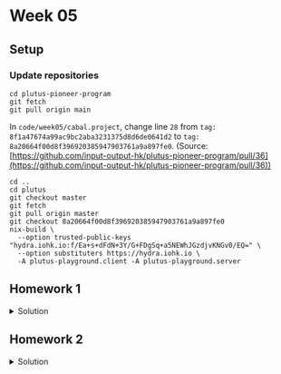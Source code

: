 # Week 05
## Setup
### Update repositories
```
cd plutus-pioneer-program
git fetch
git pull origin main
```

In `code/week05/cabal.project`, change line `28` from `tag: 8f1a47674a99ac9bc2aba3231375d8d6de0641d2` to `tag: 8a20664f00d8f396920385947903761a9a897fe0`. (Source: [https://github.com/input-output-hk/plutus-pioneer-program/pull/36](https://github.com/input-output-hk/plutus-pioneer-program/pull/36))

```
cd ..
cd plutus
git checkout master
git fetch
git pull origin master
git checkout 8a20664f00d8f396920385947903761a9a897fe0
nix-build \
  --option trusted-public-keys "hydra.iohk.io:f/Ea+s+dFdN+3Y/G+FDgSq+a5NEWhJGzdjvKNGv0/EQ=" \
  --option substituters https://hydra.iohk.io \
  -A plutus-playground.client -A plutus-playground.server
```

## Homework 1
<details>
    <summary>Solution</summary>

    {-# LANGUAGE DataKinds           #-}
    {-# LANGUAGE DeriveAnyClass      #-}
    {-# LANGUAGE DeriveGeneric       #-}
    {-# LANGUAGE FlexibleContexts    #-}
    {-# LANGUAGE NoImplicitPrelude   #-}
    {-# LANGUAGE OverloadedStrings   #-}
    {-# LANGUAGE ScopedTypeVariables #-}
    {-# LANGUAGE TemplateHaskell     #-}
    {-# LANGUAGE TypeApplications    #-}
    {-# LANGUAGE TypeFamilies        #-}
    {-# LANGUAGE TypeOperators       #-}

    module Week05.Homework1 where

    import           Control.Monad              hiding (fmap)
    import           Control.Monad.Freer.Extras as Extras
    import           Data.Aeson                 (ToJSON, FromJSON)
    import           Data.Default               (Default (..))
    import           Data.Text                  (Text)
    import           Data.Void                  (Void)
    import           GHC.Generics               (Generic)
    import           Plutus.Contract            as Contract
    import           Plutus.Trace.Emulator      as Emulator
    import qualified PlutusTx
    import           PlutusTx.Prelude           hiding (Semigroup(..), unless)
    import           Ledger                     hiding (mint, singleton)
    import           Ledger.Constraints         as Constraints
    import           Ledger.TimeSlot
    import qualified Ledger.Typed.Scripts       as Scripts
    import           Ledger.Value               as Value
    import           Playground.Contract        (printJson, printSchemas, ensureKnownCurrencies, stage, ToSchema)
    import           Playground.TH              (mkKnownCurrencies, mkSchemaDefinitions)
    import           Playground.Types           (KnownCurrency (..))
    import           Prelude                    (IO, Semigroup (..), Show (..), String, undefined)
    import           Text.Printf                (printf)
    import           Wallet.Emulator.Wallet

    {-# INLINABLE mkPolicy #-}
    -- This policy should only allow minting (or burning) of tokens if the owner of the specified PubKeyHash
    -- has signed the transaction and if the specified deadline has not passed.
    mkPolicy :: PubKeyHash -> POSIXTime -> () -> ScriptContext -> Bool
    mkPolicy pkh deadline () ctx = signedByPkh && deadlineIsValid
        where
            info :: TxInfo
            info = scriptContextTxInfo ctx

            signedByPkh :: Bool
            signedByPkh = txSignedBy (scriptContextTxInfo ctx) pkh

            deadlineIsValid :: Bool
            deadlineIsValid = contains (to deadline) (txInfoValidRange info)

    policy :: PubKeyHash -> POSIXTime -> Scripts.MintingPolicy
    policy pkh deadline = mkMintingPolicyScript $
        $$(PlutusTx.compile [|| \pkh' deadline' -> Scripts.wrapMintingPolicy $ mkPolicy pkh' deadline' ||])
        `PlutusTx.applyCode`
        (PlutusTx.liftCode pkh)
        `PlutusTx.applyCode`
        (PlutusTx.liftCode deadline)

    curSymbol :: PubKeyHash -> POSIXTime -> CurrencySymbol
    curSymbol pkh deadline = scriptCurrencySymbol $ policy pkh deadline

    data MintParams = MintParams
        { mpTokenName :: !TokenName
        , mpDeadline  :: !POSIXTime
        , mpAmount    :: !Integer
        } deriving (Generic, ToJSON, FromJSON, ToSchema)

    type SignedSchema = Endpoint "mint" MintParams

    mint :: MintParams -> Contract w SignedSchema Text ()
    mint mp = do
        pkh <- pubKeyHash <$> Contract.ownPubKey
        now <- Contract.currentTime
        let deadline = mpDeadline mp
        if now > deadline
            then Contract.logError @String "deadline passed"
            else do
                let val     = Value.singleton (curSymbol pkh deadline) (mpTokenName mp) (mpAmount mp)
                    lookups = Constraints.mintingPolicy $ policy pkh deadline
                    tx      = Constraints.mustMintValue val <> Constraints.mustValidateIn (to $ now + 5000)
                ledgerTx <- submitTxConstraintsWith @Void lookups tx
                void $ awaitTxConfirmed $ txId ledgerTx
                Contract.logInfo @String $ printf "forged %s" (show val)

    endpoints :: Contract () SignedSchema Text ()
    endpoints = mint' >> endpoints
      where
        mint' = endpoint @"mint" >>= mint

    mkSchemaDefinitions ''SignedSchema

    mkKnownCurrencies []

    test :: IO ()
    test = runEmulatorTraceIO $ do
        let tn       = "ABC"
            deadline = slotToBeginPOSIXTime def 10
        h <- activateContractWallet (Wallet 1) endpoints
        callEndpoint @"mint" h $ MintParams
            { mpTokenName = tn
            , mpDeadline  = deadline
            , mpAmount    = 555
            }
        void $ Emulator.waitNSlots 15
        callEndpoint @"mint" h $ MintParams
            { mpTokenName = tn
            , mpDeadline  = deadline
            , mpAmount    = 555
            }
        void $ Emulator.waitNSlots 1
</details>

## Homework 2
<details>
    <summary>Solution</summary>
  
    {-# LANGUAGE DataKinds           #-}
    {-# LANGUAGE DeriveAnyClass      #-}
    {-# LANGUAGE DeriveGeneric       #-}
    {-# LANGUAGE FlexibleContexts    #-}
    {-# LANGUAGE NoImplicitPrelude   #-}
    {-# LANGUAGE OverloadedStrings   #-}
    {-# LANGUAGE ScopedTypeVariables #-}
    {-# LANGUAGE TemplateHaskell     #-}
    {-# LANGUAGE TypeApplications    #-}
    {-# LANGUAGE TypeFamilies        #-}
    {-# LANGUAGE TypeOperators       #-}

    module Week05.Homework2 where

    import           Control.Monad          hiding (fmap)
    import qualified Data.Map               as Map
    import           Data.Text              (Text)
    import           Data.Void              (Void)
    import           Plutus.Contract        as Contract
    import           Plutus.Trace.Emulator  as Emulator
    import qualified PlutusTx
    import           PlutusTx.Prelude       hiding (Semigroup(..), unless)
    import           Ledger                 hiding (mint, singleton)
    import           Ledger.Constraints     as Constraints
    import qualified Ledger.Typed.Scripts   as Scripts
    import           Ledger.Value           as Value
    import           Playground.Contract    (printJson, printSchemas, ensureKnownCurrencies, stage, ToSchema)
    import           Playground.TH          (mkKnownCurrencies, mkSchemaDefinitions)
    import           Playground.Types       (KnownCurrency (..))
    import           Prelude                (IO, Semigroup (..), Show (..), String, undefined)
    import           Text.Printf            (printf)
    import           Wallet.Emulator.Wallet

    {-# INLINABLE mkPolicy #-}
    -- Minting policy for an NFT, where the minting transaction must consume the given UTxO as input
    -- and where the TokenName will be the empty ByteString.
    mkPolicy :: TxOutRef -> () -> ScriptContext -> Bool
    mkPolicy oref () ctx =  traceIfFalse "UTxO not consumed" isUTxOConsumed &&
                            traceIfFalse "amount must be 1" isMintAmountOne &&
                            traceIfFalse "token name must be empty" isMintTokenNameEmpty
      where
        info :: TxInfo
        info = scriptContextTxInfo ctx

        isUTxOConsumed :: Bool
        isUTxOConsumed = any (\i -> txInInfoOutRef i == oref) $ txInfoInputs info

        isMintAmountOne :: Bool
        isMintAmountOne = case flattenValue (txInfoForge info) of
            [(curSym, _, amount)] -> curSym == ownCurrencySymbol ctx && amount == 1
            _                     -> False

        isMintTokenNameEmpty :: Bool
        isMintTokenNameEmpty = case flattenValue (txInfoForge info) of
            [(curSym, tokNam, _)] -> curSym == ownCurrencySymbol ctx && tokNam == TokenName emptyByteString
            _                     -> False

    policy :: TxOutRef -> Scripts.MintingPolicy
    policy oref = mkMintingPolicyScript $
        $$(PlutusTx.compile [|| Scripts.wrapMintingPolicy . mkPolicy ||])
        `PlutusTx.applyCode`
        (PlutusTx.liftCode oref)

    curSymbol :: TxOutRef -> CurrencySymbol
    curSymbol = scriptCurrencySymbol . policy

    type NFTSchema = Endpoint "mint" ()

    mint :: Contract w NFTSchema Text ()
    mint = do
        pk    <- Contract.ownPubKey
        utxos <- utxoAt (pubKeyAddress pk)
        case Map.keys utxos of
            []       -> Contract.logError @String "no utxo found"
            oref : _ -> do
                let val     = Value.singleton (curSymbol oref) "" 1
                    lookups = Constraints.mintingPolicy (policy oref) <> Constraints.unspentOutputs utxos
                    tx      = Constraints.mustMintValue val <> Constraints.mustSpendPubKeyOutput oref
                ledgerTx <- submitTxConstraintsWith @Void lookups tx
                void $ awaitTxConfirmed $ txId ledgerTx
                Contract.logInfo @String $ printf "forged %s" (show val)

    endpoints :: Contract () NFTSchema Text ()
    endpoints = mint' >> endpoints
      where
        mint' = endpoint @"mint" >> mint

    mkSchemaDefinitions ''NFTSchema

    mkKnownCurrencies []

    test :: IO ()
    test = runEmulatorTraceIO $ do
        h1 <- activateContractWallet (Wallet 1) endpoints
        h2 <- activateContractWallet (Wallet 2) endpoints
        callEndpoint @"mint" h1 ()
        callEndpoint @"mint" h2 ()
        void $ Emulator.waitNSlots 1
</details>
